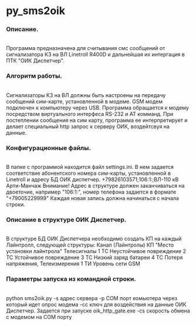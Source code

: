 # py_sms2oik
 <h3>Описание.</h3> <br>
 Программа предназначена для считывания смс сообщений от сигнализатора КЗ на ВЛ Linetroll R400D и дальнейшая их интергация в ПТК "ОИК Диспетчер".
 
 <h3>Алгоритм работы. </h3> <br>
 Сигнализаторы КЗ на ВЛ должны быть настроены на передачу сообщений сим-карте, установленной в модеме. GSM модем подключен к компьютеру через USB. 
 Программа обращается к модему посредством виртуального интерфеса RS-232 и АТ комманд. 
 При постеплении сообщения на сим карту, программа ее интерпретирует и делает специальный http запрос к серверу ОИК, воздейтсвуя на данные.  
 
 <h3>Конфигурационные файлы. </h3> <br>
 В папке с программой находится файл settings.ini. В нем задается соответствие абонентского номера сим-карты, установленной в Linetroll и адресу БД ОИК диспетчер. 
 +79826103571;106:1:;ВЛ-110 кВ Арти-Манчаж
 Внимание! Адрес в структуре должен заканчиваться на двоеточие, например "106:1:", номер телефона задается в формате "+79005229999"
 Каждая новая запись должна начинаться с начала строки. 

 <h3>Описание в структуре ОИК Диспетчер. </h3> <br>
 В структуре БД ОИК Диспетчера необходимо создать КП на каждый Лайнтролл, следующей структуры: 
 Канал (Лайнтролы)
	КП "Место установки лайнтрола"
		Телесигналы
			1 ТС Неустойчивое повреждение
			2 ТС Устойчивое повреждение
			3 ТС Низкий заряд батареи
			4 ТС Потеря напряжения,
		Телеизмерения
			1 ТИ Уровень сети GSM 
 
 <h3>Параметры запуска из командной строки.</h3> <br>
 python sms2oik.py 
 -s адрес сервера 
 -p COM порт комьютера через который идет опрос модема 
 -cc ключ для воздействия на данные ОИК Диспетчер. Задается при запуске oik_http_gate.exe
 -cs скорость обмена с модемом на COM порту
 
